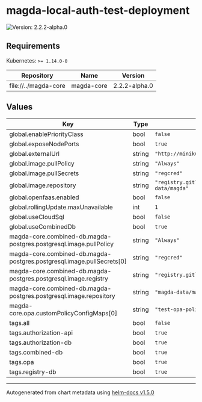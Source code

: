 # magda-local-auth-test-deployment

![Version: 2.2.2-alpha.0](https://img.shields.io/badge/Version-2.2.2--alpha.0-informational?style=flat-square)

## Requirements

Kubernetes: `>= 1.14.0-0`

| Repository | Name | Version |
|------------|------|---------|
| file://../magda-core | magda-core | 2.2.2-alpha.0 |

## Values

| Key | Type | Default | Description |
|-----|------|---------|-------------|
| global.enablePriorityClass | bool | `false` |  |
| global.exposeNodePorts | bool | `true` |  |
| global.externalUrl | string | `"http://minikube.data.gov.au:30100"` |  |
| global.image.pullPolicy | string | `"Always"` |  |
| global.image.pullSecrets | string | `"regcred"` |  |
| global.image.repository | string | `"registry.gitlab.com/magda-data/magda"` |  |
| global.openfaas.enabled | bool | `false` |  |
| global.rollingUpdate.maxUnavailable | int | `1` |  |
| global.useCloudSql | bool | `false` |  |
| global.useCombinedDb | bool | `true` |  |
| magda-core.combined-db.magda-postgres.postgresql.image.pullPolicy | string | `"Always"` |  |
| magda-core.combined-db.magda-postgres.postgresql.image.pullSecrets[0] | string | `"regcred"` |  |
| magda-core.combined-db.magda-postgres.postgresql.image.registry | string | `"registry.gitlab.com"` |  |
| magda-core.combined-db.magda-postgres.postgresql.image.repository | string | `"magda-data/magda/magda-postgres"` |  |
| magda-core.opa.customPolicyConfigMaps[0] | string | `"test-opa-policies"` |  |
| tags.all | bool | `false` |  |
| tags.authorization-api | bool | `true` |  |
| tags.authorization-db | bool | `true` |  |
| tags.combined-db | bool | `true` |  |
| tags.opa | bool | `true` |  |
| tags.registry-db | bool | `true` |  |

----------------------------------------------
Autogenerated from chart metadata using [helm-docs v1.5.0](https://github.com/norwoodj/helm-docs/releases/v1.5.0)
